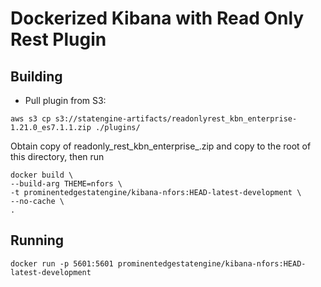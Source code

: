# Dockerized Kibana with Read Only Rest Plugin

## Building
* Pull plugin from S3:
```
aws s3 cp s3://statengine-artifacts/readonlyrest_kbn_enterprise-1.21.0_es7.1.1.zip ./plugins/
```

Obtain copy of readonly_rest_kbn_enterprise_<version>.zip and copy to the root of this directory, then run
```
docker build \
--build-arg THEME=nfors \
-t prominentedgestatengine/kibana-nfors:HEAD-latest-development \
--no-cache \
.
```
## Running
```
docker run -p 5601:5601 prominentedgestatengine/kibana-nfors:HEAD-latest-development
```
